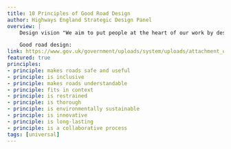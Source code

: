 ```yaml
---
title: 10 Principles of Good Road Design
author: Highways England Strategic Design Panel
overview: |
    Design vision "We aim to put people at the heart of our work by designing an inclusive, resilient and sustainable road network; admired for its functional elegance and usefulness, reflecting in its design the beauty of the natural and built environment through which it passes, and enhancing it where possible."

    Good road design:
link: https://www.gov.uk/government/uploads/system/uploads/attachment_data/file/645302/Design_Panel_progress_report.pdf#page=4
featured: true
principles:
- principle: makes roads safe and useful
- principle: is inclusive
- principle: makes roads understandable
- principle: fits in context
- principle: is restrained
- principle: is thorough
- principle: is environmentally sustainable
- principle: is innovative
- principle: is long-lasting
- principle: is a collaborative process
tags: [universal]
---
```

